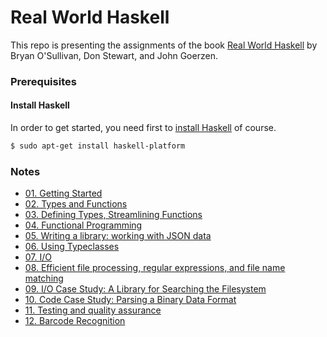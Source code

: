 # Real World Haskell

This repo is presenting the assignments of the book [Real World Haskell](http://book.realworldhaskell.org/) by Bryan O'Sullivan, Don Stewart, and John Goerzen.

### Prerequisites
#### Install Haskell
In order to get started, you need first to [install Haskell](https://www.haskell.org/platform/) of course.
```bash
$ sudo apt-get install haskell-platform
```

### Notes
- [01. Getting Started](ch01/notes.md)
- [02. Types and Functions](ch02/notes.md)
- [03. Defining Types, Streamlining Functions](ch03/notes.md)
- [04. Functional Programming](ch04/notes.md)
- [05. Writing a library: working with JSON data](ch05/notes.md)
- [06. Using Typeclasses](ch06/notes.md)
- [07. I/O](ch07/notes.md)
- [08. Efficient file processing, regular expressions, and file name matching](ch08/notes.md)
- [09. I/O Case Study: A Library for Searching the Filesystem](ch09/notes.md)
- [10. Code Case Study: Parsing a Binary Data Format](ch10/notes.md)
- [11. Testing and quality assurance](ch11/notes.md)
- [12. Barcode Recognition](ch12/notes.md)
